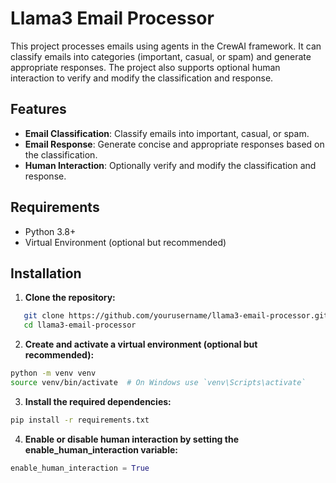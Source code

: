 # Llama3 Email Processor

This project processes emails using agents in the CrewAI framework. It can classify emails into categories (important, casual, or spam) and generate appropriate responses. The project also supports optional human interaction to verify and modify the classification and response.

## Features

- **Email Classification**: Classify emails into important, casual, or spam.
- **Email Response**: Generate concise and appropriate responses based on the classification.
- **Human Interaction**: Optionally verify and modify the classification and response.

## Requirements

- Python 3.8+
- Virtual Environment (optional but recommended)

## Installation

1. **Clone the repository:**

```bash
   git clone https://github.com/yourusername/llama3-email-processor.git
   cd llama3-email-processor
```
2. **Create and activate a virtual environment (optional but recommended):**

```bash 
python -m venv venv
source venv/bin/activate  # On Windows use `venv\Scripts\activate`
```

3. **Install the required dependencies:**
```bash
pip install -r requirements.txt

```

4. **Enable or disable human interaction by setting the enable_human_interaction variable:**
```python
enable_human_interaction = True

```

